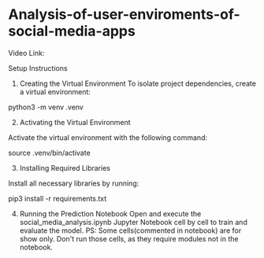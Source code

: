 # Analysis-of-user-enviroments-of-social-media-apps
Video Link:


Setup Instructions
1. Creating the Virtual Environment
To isolate project dependencies, create a virtual environment:

python3 -m venv .venv

2. Activating the Virtual Environment

Activate the virtual environment with the following command:

source .venv/bin/activate

3. Installing Required Libraries

Install all necessary libraries by running:

pip3 install -r requirements.txt

4. Running the Prediction Notebook
Open and execute the social_media_analysis.ipynb Jupyter Notebook cell by cell to train and evaluate the model.
PS: Some cells(commented in notebook) are for show only. Don't run those cells, as they require modules not in the notebook.
